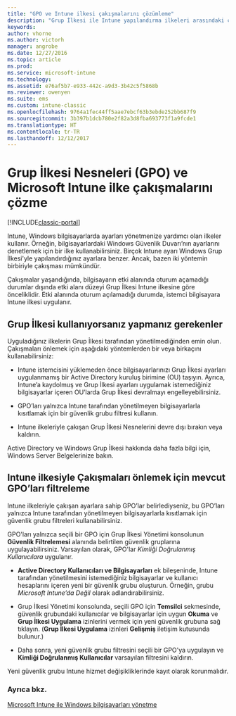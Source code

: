 ```yaml
---
title: "GPO ve Intune ilkesi çakışmalarını çözümleme"
description: "Grup İlkesi ile Intune yapılandırma ilkeleri arasındaki çakışmaları çözmeyi öğrenin."
keywords: 
author: vhorne
ms.author: victorh
manager: angrobe
ms.date: 12/27/2016
ms.topic: article
ms.prod: 
ms.service: microsoft-intune
ms.technology: 
ms.assetid: e76af5b7-e933-442c-a9d3-3b42c5f5868b
ms.reviewer: owenyen
ms.suite: ems
ms.custom: intune-classic
ms.openlocfilehash: 9764a1fec44ff5aae7ebcf63b3ebde252bb687f9
ms.sourcegitcommit: 3b397b1dcb780e2f82a3d8fba693773f1a9fcde1
ms.translationtype: HT
ms.contentlocale: tr-TR
ms.lasthandoff: 12/12/2017
---
```

# <a name="resolve-group-policy-objects-gpo-and-microsoft-intune-policy-conflicts"></a>Grup İlkesi Nesneleri (GPO) ve Microsoft Intune ilke çakışmalarını çözme

[!INCLUDE[classic-portal](../includes/classic-portal.md)]

Intune, Windows bilgisayarlarda ayarları yönetmenize yardımcı olan ilkeler kullanır. Örneğin, bilgisayarlardaki Windows Güvenlik Duvarı’nın ayarlarını denetlemek için bir ilke kullanabilirsiniz. Birçok Intune ayarı Windows Grup İlkesi'yle yapılandırdığınız ayarlara benzer. Ancak, bazen iki yöntemin birbiriyle çakışması mümkündür.

Çakışmalar yaşandığında, bilgisayarın etki alanında oturum açamadığı durumlar dışında etki alanı düzeyi Grup İlkesi Intune ilkesine göre önceliklidir. Etki alanında oturum açılamadığı durumda, istemci bilgisayara Intune ilkesi uygulanır.

## <a name="what-to-do-if-you-are-using-group-policy"></a>Grup İlkesi kullanıyorsanız yapmanız gerekenler
Uyguladığınız ilkelerin Grup İlkesi tarafından yönetilmediğinden emin olun. Çakışmaları önlemek için aşağıdaki yöntemlerden bir veya birkaçını kullanabilirsiniz:

-   Intune istemcisini yüklemeden önce bilgisayarlarınızı Grup İlkesi ayarları uygulanmamış bir Active Directory kuruluş birimine (OU) taşıyın. Ayrıca, Intune’a kaydolmuş ve Grup İlkesi ayarları uygulamak istemediğiniz bilgisayarlar içeren OU’larda Grup İlkesi devralmayı engelleyebilirsiniz.

-   GPO’ları yalnızca Intune tarafından yönetilmeyen bilgisayarlarla kısıtlamak için bir güvenlik grubu filtresi kullanın.

-   Intune ilkeleriyle çakışan Grup İlkesi Nesnelerini devre dışı bırakın veya kaldırın.

Active Directory ve Windows Grup İlkesi hakkında daha fazla bilgi için, Windows Server Belgelerinize bakın.

## <a name="how-to-filter-existing-gpos-to-avoid-conflicts-with-intune-policy"></a>Intune ilkesiyle Çakışmaları önlemek için mevcut GPO’ları filtreleme
Intune ilkeleriyle çakışan ayarlara sahip GPO’lar belirlediyseniz, bu GPO’ları yalnızca Intune tarafından yönetilmeyen bilgisayarlarla kısıtlamak için güvenlik grubu filtreleri kullanabilirsiniz.

<!--- ### Use WMI filters
WMI filters selectively apply GPOs to computers that satisfy the conditions of a query. To apply a WMI filter, deploy a WMI class instance to all PCs in the enterprise before you enroll any PCs in the Intune service.

#### To apply WMI filters to a GPO

1.  Create a management object file by copying and pasting the following into a text file, and then saving it to a convenient location as **WIT.mof**. The file contains the WMI class instance that you deploy to PCs that you want to enroll in the Intune service.

    ```
    //Beginning of MOF file.
    #pragma classflags("forceupdate")
    #pragma namespace ("\\\\.\\Root")
    instance of __Namespace
    {
       Name = "WindowsIntune";
    };

    #pragma namespace ("\\\\.\\Root\\WindowsIntune")
    [
       Description("This class defines Microsoft Intune common properties")
    ]
    class WindowsIntune_ManagedNode
    {
       [ read, Description("This defines whether Microsoft Intune Policy is enabled"): DisableOverride ToSubClass ]
       boolean WindowsIntunePolicyEnabled;
       [ read, key, Description("This property defines the version." "Example: 1.0"): ToSubClass ]
       string Version;
    };

    instance of WindowsIntune_ManagedNode
    {
       Version = "1.0";
       WindowsIntunePolicyEnabled = 1;
    };
    ```

2.  Use either a startup script or Group Policy to deploy the file. The following is the deployment command for the startup script. The WMI class instance must be deployed before you enroll client PCs in the Intune service.

    **C:/Windows/System32/Wbem/MOFCOMP &lt;path to MOF file&gt;\wit.mof**

3.  Run either of the following commands to create the WMI filters, depending on whether the GPO you want to filter applies to PCs that are managed by using Intune or to PCs that are not managed by using Intune.

    -   For GPOs that apply to PCs that are not managed by using Intune, use the following:

        ```
        Namespace:root\WindowsIntune
        Query:  SELECT WindowsIntunePolicyEnabled FROM WindowsIntune_ManagedNode WHERE WindowsIntunePolicyEnabled=0
        ```

    -   For GPOs that apply to PCs that are managed by Intune, use the following:

        ```
        Namespace:root\WindowsIntune
        Query:  SELECT WindowsIntunePolicyEnabled FROM WindowsIntune_ManagedNode WHERE WindowsIntunePolicyEnabled=1
        ```

4.  Edit the GPO in the Group Policy Management console to apply the WMI filter that you created in the previous step.

    -   For GPOs that should apply only to PCs that you want to manage by using Intune, apply the filter **WindowsIntunePolicyEnabled=1**.

    -   For GPOs that should apply only to PCs that you do not want to manage by using Intune, apply the filter **WindowsIntunePolicyEnabled=0**.

For more information about how to apply WMI filters in Group Policy, see the blog post [Security Filtering, WMI Filtering, and Item-level Targeting in Group Policy Preferences](http://go.microsoft.com/fwlink/?LinkId=177883). --->


GPO'ları yalnızca seçili bir GPO için Grup İlkesi Yönetimi konsolunun **Güvenlik Filtrelemesi** alanında belirtilen güvenlik gruplarına uygulayabilirsiniz. Varsayılan olarak, GPO'lar *Kimliği Doğrulanmış Kullanıcılara* uygulanır.

-   **Active Directory Kullanıcıları ve Bilgisayarları** ek bileşeninde, Intune tarafından yönetilmesini istemediğiniz bilgisayarlar ve kullanıcı hesaplarını içeren yeni bir güvenlik grubu oluşturun. Örneğin, grubu *Microsoft Intune’da Değil* olarak adlandırabilirsiniz.

-   Grup İlkesi Yönetimi konsolunda, seçili GPO için **Temsilci** sekmesinde, güvenlik grubundaki kullanıcılar ve bilgisayarlar için uygun **Okuma** ve **Grup İlkesi Uygulama** izinlerini vermek için yeni güvenlik grubuna sağ tıklayın. (**Grup İlkesi Uygulama** izinleri **Gelişmiş** iletişim kutusunda bulunur.)

-   Daha sonra, yeni güvenlik grubu filtresini seçili bir GPO'ya uygulayın ve **Kimliği Doğrulanmış Kullanıcılar** varsayılan filtresini kaldırın.

Yeni güvenlik grubu Intune hizmet değişikliklerinde kayıt olarak korunmalıdır.

### <a name="see-also"></a>Ayrıca bkz.
[Microsoft Intune ile Windows bilgisayarları yönetme](manage-windows-pcs-with-microsoft-intune.md)
